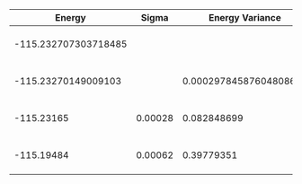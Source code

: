 | Energy               | Sigma   | Energy Variance        | DOF | Einf | Method                       | Reference |
|----------------------|---------|------------------------|-----|------|------------------------------|-----------|
| -115.232707303718485 |         |                        | 36  | 0    | Exact diagonalization        | TODO: own code (ED) |
| -115.23270149009103  |         | 0.00029784587604808627 | 36  | 0    | DMRG (bond dimension = 1024) | TODO: own code (DMRG) |
| -115.23165           | 0.00028 | 0.082848699            | 36  | 0    | RBM (alpha = 1)              | TODO: own code (RBM) |
| -115.19484           | 0.00062 | 0.39779351             | 36  | 0    | Jastrow baseline             | TODO: own code (Jastrow) |
